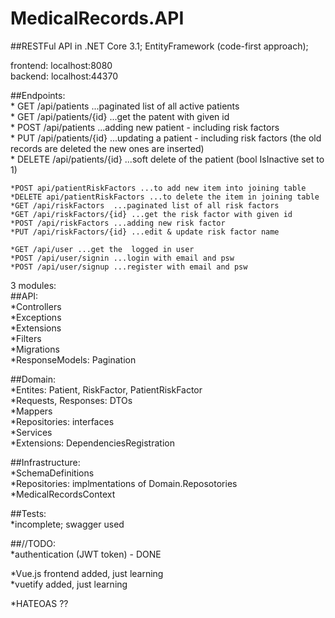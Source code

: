 # MedicalRecords.API
##RESTFul API in .NET Core 3.1; EntityFramework (code-first approach);  

frontend: localhost:8080  
backend: localhost:44370  

##Endpoints:  
    * GET /api/patients  ...paginated list of all active patients  
    * GET /api/patients/{id} ...get the patent with given id      
    * POST /api/patients  ...adding new patient - including risk factors  
    * PUT /api/patients/{id} ...updating a patient - including risk factors (the old records are deleted the new ones are inserted)      
    * DELETE /api/patients/{id} ...soft delete of the patient (bool IsInactive set to 1)  
        
    *POST api/patientRiskFactors ...to add new item into joining table  
    *DELETE api/patientRiskFactors ...to delete the item in joining table  
    *GET /api/riskFactors  ...paginated list of all risk factors  
    *GET /api/riskFactors/{id} ...get the risk factor with given id  
    *POST /api/riskFactors ...adding new risk factor  
    *PUT /api/riskFactors/{id} ...edit & update risk factor name  

    *GET /api/user ...get the  logged in user  
    *POST /api/user/signin ...login with email and psw
    *POST /api/user/signup ...register with email and psw
    
3 modules:  
##API:   
    *Controllers  
    *Exceptions  
    *Extensions  
    *Filters   
    *Migrations  
    *ResponseModels: Pagination  
    
##Domain:   
    *Entites: Patient, RiskFactor, PatientRiskFactor  
    *Requests, Responses: DTOs  
    *Mappers  
    *Repositories: interfaces  
    *Services  
    *Extensions: DependenciesRegistration  
    
##Infrastructure:   
    *SchemaDefinitions  
    *Repositories: implmentations of Domain.Reposotories  
    *MedicalRecordsContext  
    
##Tests:   
    *incomplete; swagger used  
    
##//TODO:  
*authentication (JWT token)  - DONE  

*Vue.js frontend  added, just learning  
*vuetify added, just learning  

*HATEOAS ??
